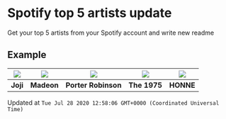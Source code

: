 # Spotify top 5 artists update

Get your top 5 artists from your Spotify account and write new readme

## Example
<!-- table start -->
|<img src="https://i.scdn.co/image/5386e44d5e07dc662c0d6f14c3ae9c47e8898e06">|<img src="https://i.scdn.co/image/3f4c99a2932c2e21fc966123050cd92fe4ff0c15">|<img src="https://i.scdn.co/image/50c288dcdab974637f634438faeafbd4a96ece81">|<img src="https://i.scdn.co/image/1717dac024e71f64ec421a658c7a9769d41ce251">|<img src="https://i.scdn.co/image/8b9e5d9441a0208eca61b6a1f7fba5e390dd835d">|
| :---: | :---: | :---: | :---: | :---: |
|<b>Joji</b>|<b>Madeon</b>|<b>Porter Robinson</b>|<b>The 1975</b>|<b>HONNE</b>|

Updated at `Tue Jul 28 2020 12:58:06 GMT+0000 (Coordinated Universal Time)`
<!-- table end -->

<!-- table song start -->
<!-- table song end -->

